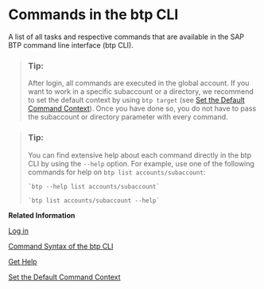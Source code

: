 <!-- loioa03a5550cdd44fa48ff78d70ca7c9651 -->

# Commands in the btp CLI

A list of all tasks and respective commands that are available in the SAP BTP command line interface \(btp CLI\).

> ### Tip:  
> After login, all commands are executed in the global account. If you want to work in a specific subaccount or a directory, we recommend to set the default context by using `btp target` \(see [Set the Default Command Context](Set_the_Default_Command_Context_720645a.md)\). Once you have done so, you do not have to pass the subaccount or directory parameter with every command.

> ### Tip:  
> You can find extensive help about each command directly in the btp CLI by using the `--help` option. For example, use one of the following commands for help on `btp list accounts/subaccount`:
> 
> ```
> `btp --help list accounts/subaccount`
> ```
> 
> ```
> `btp list accounts/subaccount --help`
> ```

**Related Information**  


[Log in](Log_in_e241b30.md "Log in with the btp CLI is on global account level.")

[Command Syntax of the btp CLI](Command_Syntax_of_the_btp_CLI_69606f4.md "Each command consists of the base call btp followed by a verb (the action), a combination of group and object, and parameters.")

[Get Help](Get_Help_f8fd1e5.md "Get help in the btp CLI with the --help option.")

[Set the Default Command Context](Set_the_Default_Command_Context_720645a.md "Change the default context for all command calls to the global account, a directory, or a subaccount by using the btp target command.")


